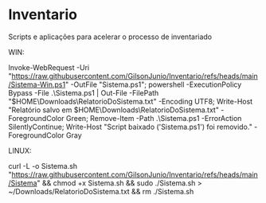 # Inventario
Scripts e aplicações para acelerar o processo de inventariado


WIN:

Invoke-WebRequest -Uri "https://raw.githubusercontent.com/GilsonJunio/Inventario/refs/heads/main/Sistema-Win.ps1" -OutFile "Sistema.ps1"; powershell -ExecutionPolicy Bypass -File .\Sistema.ps1 | Out-File -FilePath "$HOME\Downloads\RelatorioDoSistema.txt" -Encoding UTF8; Write-Host "Relatório salvo em $HOME\Downloads\RelatorioDoSistema.txt" -ForegroundColor Green; Remove-Item -Path .\Sistema.ps1 -ErrorAction SilentlyContinue; Write-Host "Script baixado ('Sistema.ps1') foi removido." -ForegroundColor Gray

LINUX:

curl -L -o Sistema.sh "https://raw.githubusercontent.com/GilsonJunio/Inventario/refs/heads/main/Sistema" && chmod +x Sistema.sh && sudo ./Sistema.sh > ~/Downloads/RelatorioDoSistema.txt && rm ./Sistema.sh
